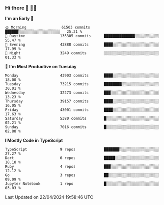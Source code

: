 ### Hi there 👋 🧑‍💻



<!--START_SECTION:waka-->
**I'm an Early 🐤** 

```text
🌞 Morning                61503 commits       ██████░░░░░░░░░░░░░░░░░░░   25.21 % 
🌆 Daytime                135305 commits      ██████████████░░░░░░░░░░░   55.47 % 
🌃 Evening                43888 commits       ████░░░░░░░░░░░░░░░░░░░░░   17.99 % 
🌙 Night                  3249 commits        ░░░░░░░░░░░░░░░░░░░░░░░░░   01.33 % 
```
📅 **I'm Most Productive on Tuesday** 

```text
Monday                   43903 commits       ████░░░░░░░░░░░░░░░░░░░░░   18.00 % 
Tuesday                  73215 commits       ████████░░░░░░░░░░░░░░░░░   30.01 % 
Wednesday                32273 commits       ███░░░░░░░░░░░░░░░░░░░░░░   13.23 % 
Thursday                 39157 commits       ████░░░░░░░░░░░░░░░░░░░░░   16.05 % 
Friday                   43001 commits       ████░░░░░░░░░░░░░░░░░░░░░   17.63 % 
Saturday                 5380 commits        █░░░░░░░░░░░░░░░░░░░░░░░░   02.21 % 
Sunday                   7016 commits        █░░░░░░░░░░░░░░░░░░░░░░░░   02.88 % 
```


**I Mostly Code in TypeScript** 

```text
TypeScript               9 repos             ███████░░░░░░░░░░░░░░░░░░   27.27 % 
Dart                     6 repos             █████░░░░░░░░░░░░░░░░░░░░   18.18 % 
Ruby                     4 repos             ███░░░░░░░░░░░░░░░░░░░░░░   12.12 % 
Go                       3 repos             ██░░░░░░░░░░░░░░░░░░░░░░░   09.09 % 
Jupyter Notebook         1 repo              █░░░░░░░░░░░░░░░░░░░░░░░░   03.03 % 
```




 Last Updated on 22/04/2024 19:58:46 UTC
<!--END_SECTION:waka-->


